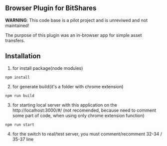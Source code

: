 ## Browser Plugin for BitShares

**WARNING**: This code base is a pilot project and is unreviwed and not
maintained!

The purpose of this plugin was an in-browser app for simple asset
transfers.

## Installation

1) for install package(node modules)

```
npm install
```

2)  for generate build(it's a folder with chrome extension)

```
npm run build
```

3) for starting local server with this application on the http://localhost:3000/#/ (not recomended, because need to comment some part of code, when using only chrome extension function)

```
npm run start
```

4) for the switch to real/test server, you must comment/recomment 32-34 / 35-37 line

